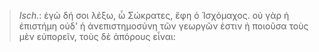 

>  *Isch.*: ἐγὼ δή σοι λέξω, ὦ Σώκρατες, ἔφη ὁ Ἰσχόμαχος. οὐ γὰρ ἡ ἐπιστήμη οὐδ' ἡ ἀνεπιστημοσύνη τῶν γεωργῶν ἐστιν ἡ ποιοῦσα τοὺς μὲν εὐπορεῖν, τοὺς δὲ ἀπόρους εἶναι: